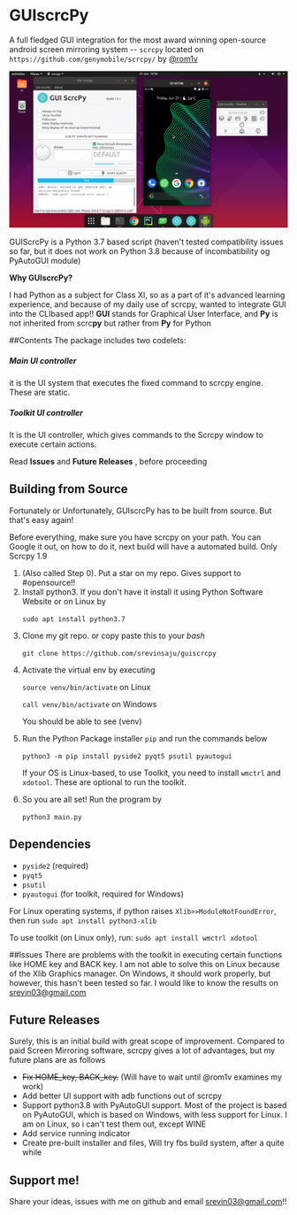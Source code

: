 # GUIscrcPy
A full fledged GUI integration for the 
most award winning open-source android 
screen mirroring system -- `scrcpy` 
located on `https://github.com/genymobile/scrcpy/`
by [@rom1v](https://github.com/rom1v)

![image of GUIscrcpy](/screen.png)

GUIScrcPy is a Python 3.7 based script (haven't tested compatibility issues
so far, but it does not work on Python 3.8 because of incombatibility og PyAutoGUI module)



**Why GUIscrcPy?**

I had Python as a subject for Class XI, so as a part of it's advanced learning experience,
and because of my daily use of scrcpy, wanted to integrate GUI into the CLIbased app!!
**GUI** stands for Graphical User Interface, and **Py** is not inherited from scrc<b>py</b> but rather from <b>Py</b> for Python 

##Contents
The package includes two codelets:
##### Main UI controller
it is the UI system that executes the fixed command to scrcpy engine. These are static.
##### Toolkit UI controller
It is the UI controller, which gives commands to the Scrcpy window to execute certain actions. <p> Read **Issues** and **Future Releases** , before proceeding
## Building from Source
Fortunately or Unfortunately, GUIscrcPy has to be built from source. But that's easy again!

Before everything, make sure you have scrcpy on your path. You can Google it out, on how to do it, next build will have a automated build.
Only Scrcpy 1.9
1. (Also called Step 0). Put a star on my repo. Gives support to #opensource!!
2. Install python3. If you don't have it install it using 
Python Software Website or on Linux by <p>`sudo apt install python3.7`
3. Clone my git repo. or copy paste this to your _bash_ <p>`git clone https://github.com/srevinsaju/guiscrcpy`
4. Activate the virtual env by executing <p> `source venv/bin/activate` on Linux </p><p> `call venv/bin/activate` on Windows <p> 
You should be able to see (venv)
5. Run the Python Package installer `pip` and run the commands below <p> `python3 -m pip install pyside2 pyqt5 psutil pyautogui` <p>
If your OS is Linux-based, to use Toolkit, you need to install `wmctrl` and `xdotool`. These are optional to run the toolkit.
6. So you are all set! Run the program by <p> `python3 main.py`

## Dependencies
* `pyside2` (required) 
* `pyqt5` 
* `psutil` 
* `pyautogui` (for toolkit, required for Windows)


For Linux operating systems, if python raises `Xlib>>ModuleNotFoundError`, then run
`sudo apt install python3-xlib`

To use toolkit (on Linux only), run:
`sudo apt install wmctrl xdotool` 

##Issues
There are problems with the toolkit in executing certain functions like HOME key and BACK key. I am not able to solve this on 
Linux because of the Xlib Graphics manager. On Windows, it should work properly,
but however, this hasn't been tested so far. I would like to know the results on [srevin03@gmail.com](srevin03@gmail.com)

## Future Releases
Surely, this is an initial build with great scope of improvement. Compared to paid Screen Mirroring software, scrcpy gives
a lot of advantages, but my future plans are as follows
* ~~Fix HOME_key, BACK_key.~~ (Will have to wait until @rom1v examines my work)
* Add better UI support with adb functions out of scrcpy
* Support python3.8 with PyAutoGUI support. Most of the project is based on PyAutoGUI, which is based on Windows, with less support for Linux.
I am on Linux, so i can't test them out, except WINE
* Add service running indicator
* Create pre-built installer and files, Will try fbs build system, after a quite while

## Support me!
Share your ideas, issues with me on github and email [srevin03@gmail.com](srevin03@gmail.com)!!
